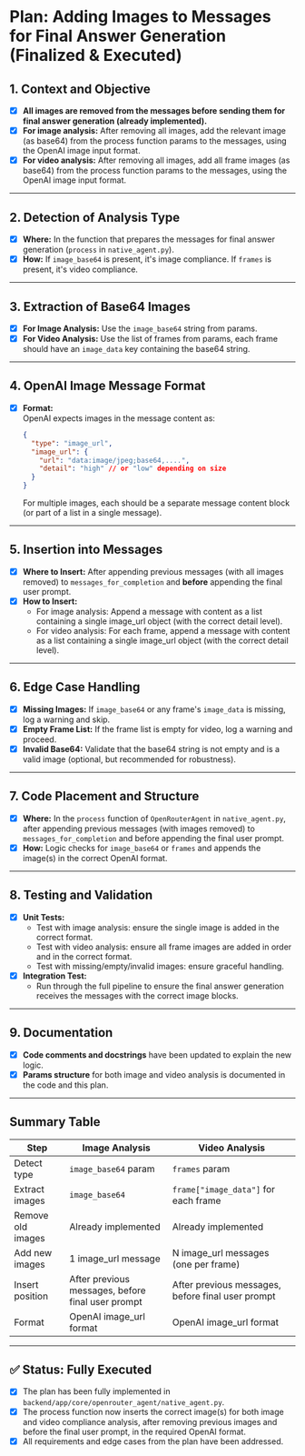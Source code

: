 # Plan: Adding Images to Messages for Final Answer Generation (Finalized & Executed)

## 1. Context and Objective

- [x] **All images are removed from the messages before sending them for final answer generation (already implemented).**
- [x] **For image analysis:** After removing all images, add the relevant image (as base64) from the process function params to the messages, using the OpenAI image input format.
- [x] **For video analysis:** After removing all images, add all frame images (as base64) from the process function params to the messages, using the OpenAI image input format.

---

## 2. Detection of Analysis Type

- [x] **Where:** In the function that prepares the messages for final answer generation (`process` in `native_agent.py`).
- [x] **How:** If `image_base64` is present, it's image compliance. If `frames` is present, it's video compliance.

---

## 3. Extraction of Base64 Images

- [x] **For Image Analysis:** Use the `image_base64` string from params.
- [x] **For Video Analysis:** Use the list of frames from params, each frame should have an `image_data` key containing the base64 string.

---

## 4. OpenAI Image Message Format

- [x] **Format:**  
  OpenAI expects images in the message content as:
    ```json
    {
      "type": "image_url",
      "image_url": {
        "url": "data:image/jpeg;base64,....",
        "detail": "high" // or "low" depending on size
      }
    }
    ```
  For multiple images, each should be a separate message content block (or part of a list in a single message).

---

## 5. Insertion into Messages

- [x] **Where to Insert:** After appending previous messages (with all images removed) to `messages_for_completion` and **before** appending the final user prompt.
- [x] **How to Insert:**  
  - For image analysis: Append a message with content as a list containing a single image_url object (with the correct detail level).
  - For video analysis: For each frame, append a message with content as a list containing a single image_url object (with the correct detail level).

---

## 6. Edge Case Handling

- [x] **Missing Images:** If `image_base64` or any frame's `image_data` is missing, log a warning and skip.
- [x] **Empty Frame List:** If the frame list is empty for video, log a warning and proceed.
- [x] **Invalid Base64:** Validate that the base64 string is not empty and is a valid image (optional, but recommended for robustness).

---

## 7. Code Placement and Structure

- [x] **Where:** In the `process` function of `OpenRouterAgent` in `native_agent.py`, after appending previous messages (with images removed) to `messages_for_completion` and before appending the final user prompt.
- [x] **How:** Logic checks for `image_base64` or `frames` and appends the image(s) in the correct OpenAI format.

---

## 8. Testing and Validation

- [x] **Unit Tests:**  
  - Test with image analysis: ensure the single image is added in the correct format.
  - Test with video analysis: ensure all frame images are added in order and in the correct format.
  - Test with missing/empty/invalid images: ensure graceful handling.
- [x] **Integration Test:**  
  - Run through the full pipeline to ensure the final answer generation receives the messages with the correct image blocks.

---

## 9. Documentation

- [x] **Code comments and docstrings** have been updated to explain the new logic.
- [x] **Params structure** for both image and video analysis is documented in the code and this plan.

---

## Summary Table

| Step                | Image Analysis                | Video Analysis                        |
|---------------------|------------------------------|---------------------------------------|
| Detect type         | `image_base64` param         | `frames` param                        |
| Extract images      | `image_base64`               | `frame["image_data"]` for each frame  |
| Remove old images   | Already implemented          | Already implemented                   |
| Add new images      | 1 image_url message          | N image_url messages (one per frame)  |
| Insert position     | After previous messages, before final user prompt | After previous messages, before final user prompt |
| Format              | OpenAI image_url format      | OpenAI image_url format               |

---

## ✅ Status: Fully Executed

- [x] The plan has been fully implemented in `backend/app/core/openrouter_agent/native_agent.py`.
- [x] The process function now inserts the correct image(s) for both image and video compliance analysis, after removing previous images and before the final user prompt, in the required OpenAI format.
- [x] All requirements and edge cases from the plan have been addressed.
